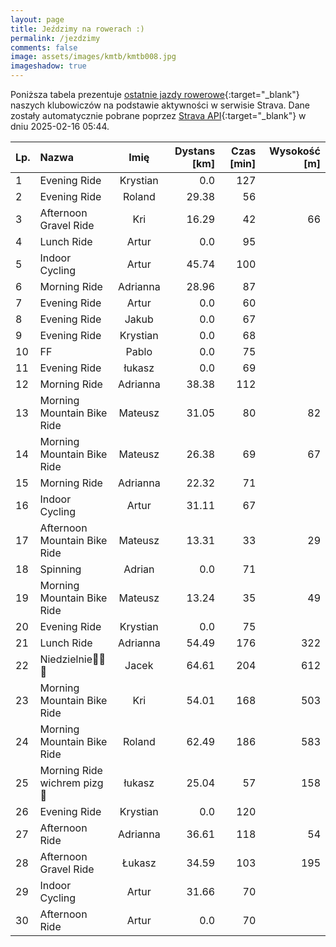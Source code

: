```yaml
---
layout: page
title: Jeździmy na rowerach :)
permalink: /jezdzimy
comments: false
image: assets/images/kmtb/kmtb008.jpg
imageshadow: true
---
```


Poniższa tabela prezentuje [ostatnie jazdy rowerowe](https://www.strava.com/clubs/336381){:target="_blank"} naszych klubowiczów na podstawie aktywności w serwisie Strava. Dane zostały automatycznie pobrane poprzez [Strava API](https://developers.strava.com/docs/reference/#api-Clubs-getClubActivitiesById){:target="_blank"} w dniu 2025-02-16 05:44.

Lp. | Nazwa | Imię | Dystans [km] | Czas [min] | Wysokość [m]
:--- | :--- | :---: | ---: | ---: | ---:
1|Evening Ride|Krystian|0.0|127|
2|Evening Ride|Roland|29.38|56|
3|Afternoon Gravel Ride|Kri|16.29|42|66
4|Lunch Ride|Artur|0.0|95|
5|Indoor Cycling|Artur|45.74|100|
6|Morning Ride|Adrianna|28.96|87|
7|Evening Ride|Artur|0.0|60|
8|Evening Ride|Jakub|0.0|67|
9|Evening Ride|Krystian|0.0|68|
10|FF|Pablo|0.0|75|
11|Evening Ride|łukasz|0.0|69|
12|Morning Ride|Adrianna|38.38|112|
13|Morning Mountain Bike Ride|Mateusz|31.05|80|82
14|Morning Mountain Bike Ride|Mateusz|26.38|69|67
15|Morning Ride|Adrianna|22.32|71|
16|Indoor Cycling|Artur|31.11|67|
17|Afternoon Mountain Bike Ride|Mateusz|13.31|33|29
18|Spinning|Adrian|0.0|71|
19|Morning Mountain Bike Ride|Mateusz|13.24|35|49
20|Evening Ride|Krystian|0.0|75|
21|Lunch Ride|Adrianna|54.49|176|322
22|Niedzielnie🚴‍♂️🌞|Jacek|64.61|204|612
23|Morning Mountain Bike Ride|Kri|54.01|168|503
24|Morning Mountain Bike Ride|Roland|62.49|186|583
25|Morning Ride wichrem pizg💨|łukasz|25.04|57|158
26|Evening Ride|Krystian|0.0|120|
27|Afternoon Ride|Adrianna|36.61|118|54
28|Afternoon Gravel Ride|Łukasz|34.59|103|195
29|Indoor Cycling|Artur|31.66|70|
30|Afternoon Ride|Artur|0.0|70|
